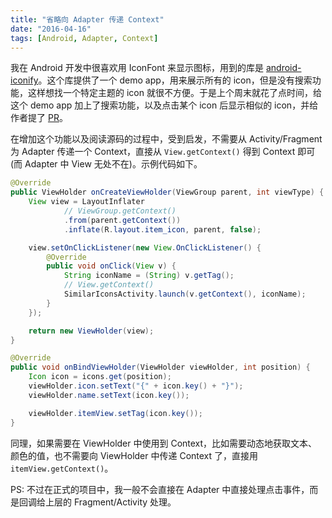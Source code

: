```yaml
---
title: "省略向 Adapter 传递 Context"
date: "2016-04-16"
tags: [Android, Adapter, Context]
---
```


我在 Android 开发中很喜欢用 IconFont 来显示图标，用到的库是 [android-iconify](https://github.com/JoanZapata/android-iconify)。这个库提供了一个 demo app，用来展示所有的 icon，但是没有搜索功能，这样想找一个特定主题的 icon 就很不方便。于是上个周末就花了点时间，给这个 demo app 加上了搜索功能，以及点击某个 icon 后显示相似的 icon，并给作者提了 [PR](https://github.com/JoanZapata/android-iconify/pull/166)。

在增加这个功能以及阅读源码的过程中，受到启发，不需要从 Activity/Fragment 为 Adapter 传递一个 Context，直接从 `View.getContext()` 得到 Context 即可(而 Adapter 中 View 无处不在)。示例代码如下。

```java
@Override
public ViewHolder onCreateViewHolder(ViewGroup parent, int viewType) {
    View view = LayoutInflater
            // ViewGroup.getContext()
            .from(parent.getContext())                               
            .inflate(R.layout.item_icon, parent, false);

    view.setOnClickListener(new View.OnClickListener() {
        @Override
        public void onClick(View v) {
            String iconName = (String) v.getTag();
            // View.getContext()
            SimilarIconsActivity.launch(v.getContext(), iconName);   
        }
    });

    return new ViewHolder(view);
}

@Override
public void onBindViewHolder(ViewHolder viewHolder, int position) {
    Icon icon = icons.get(position);
    viewHolder.icon.setText("{" + icon.key() + "}");
    viewHolder.name.setText(icon.key());

    viewHolder.itemView.setTag(icon.key());
}
```

同理，如果需要在 ViewHolder 中使用到 Context，比如需要动态地获取文本、颜色的值，也不需要向 ViewHolder 中传递 Context 了，直接用 `itemView.getContext()`。

PS: 不过在正式的项目中，我一般不会直接在 Adapter 中直接处理点击事件，而是回调给上层的 Fragment/Activity 处理。
